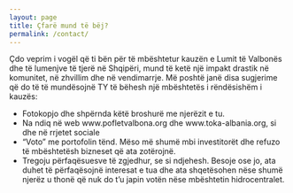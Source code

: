 ```yaml
---
layout: page
title: Çfarë mund të bëj?
permalink: /contact/
---
```


Çdo veprim i vogël që ti bën për të mbështetur kauzën e Lumit të Valbonës dhe të lumenjve të tjerë në Shqipëri, mund të ketë një impakt drastik në komunitet, në zhvillim dhe në vendimarrje. Më poshtë janë disa sugjerime që do të të mundësojnë TY të bëhesh një mbështetës i rëndësishëm i kauzës:
<ul>
  <li>Fotokopjo dhe shpërnda këtë broshurë me njerëzit e tu.</li>
  <li>Na ndiq në web www.pofletvalbona.org dhe www.toka-albania.org, si dhe në rrjetet sociale</li>
<li>“Voto” me portofolin tënd. Mëso më shumë mbi investitorët dhe refuzo të mbështetësh bizneset që ata zotërojnë.</li>
<li>Tregoju përfaqësuesve të zgjedhur, se si ndjehesh. Besoje ose jo, ata duhet të përfaqësojnë interesat e tua dhe ata shqetësohen nëse shumë njerëz u thonë që nuk do t’u japin votën nëse mbështetin hidrocentralet.</li>
  

